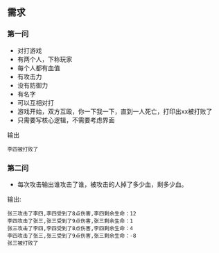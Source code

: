 ## 需求

### 第一问

* 对打游戏
* 有两个人，下称玩家
* 每个人都有血值
* 有攻击力
* 没有防御力
* 有名字
* 可以互相对打
* 游戏开始，双方互殴，你一下我一下，直到一人死亡，打印出xx被打败了
* 只需要写核心逻辑，不需要考虑界面

输出

```
李四被打败了
```

### 第二问

* 每次攻击输出谁攻击了谁，被攻击的人掉了多少血，剩多少血。

输出:

```
张三攻击了李四,李四受到了8点伤害,李四剩余生命：12
李四攻击了张三,张三受到了9点伤害,张三剩余生命：1
张三攻击了李四,李四受到了8点伤害,李四剩余生命：4
李四攻击了张三,张三受到了9点伤害,张三剩余生命：-8
张三被打败了
```
